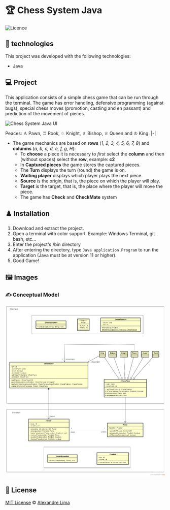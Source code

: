 # :trophy: Chess System Java

![Licence](https://img.shields.io/github/license/alexandresl/Chess-System-Java)

## 🚀 technologies 

This project was developed with the following technologies:

- Java

## 💻 Project

This application consists of a simple chess game that can be run through the terminal. The game has error handling, defensive programming (against bugs), special chess moves (promotion, castling and en passant) and prediction of the movement of pieces.

![Chess System Java UI](images/gif-chess-system-java.gif)
  
Peaces: ♙ Pawn, ♖ Rook, ♘ Knight, ♗ Bishop, ♕ Queen and ♔ King.
|-|

* The game mechanics are based on **rows** (_1, 2, 3, 4, 5, 6, 7, 8_) and **columns** (_a, b, c, d, e, f, g, H_):
  * To **choose** a piece it is necessary to _first_ select the **column** and then (without spaces) select the **row**, example: **c2**
  * In **Captured pieces** the game stores the captured pieces.
  * The **Turn** displays the turn (round) the game is on.
  * **Waiting player** displays which player plays the next piece.
  * **Source** is the origin, that is, the piece on which the player will play.
  * **Target** is the target, that is, the place where the player will move the piece.
  * The game has **Check** and **CheckMate** system
  
## ♟️ Installation

1. Download and extract the project.
2. Open a terminal with color support. Example: Windows Terminal, git bash, etc...
3. Enter the project's /bin directory
4. After entering the directory, type ```Java application.Program``` to run the application (Java must be at version 11 or higher).
5. Good Game!

## 🖼️ Images

### ✍️ Conceptual Model

![Conceptual Model](images/conceptual-model.png)

## 📝 License

[MIT License](https://github.com/Alexandresl/Chess-System-Java/blob/main/LICENSE) © [Alexandre Lima](http://alexandrelima.dev/)
